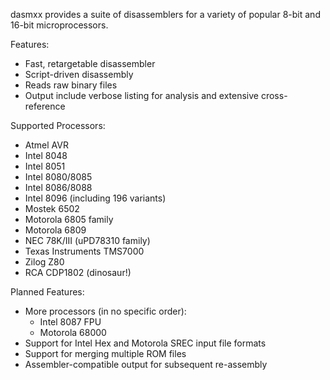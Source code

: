 dasmxx provides a suite of disassemblers for a variety of popular 8-bit and 16-bit microprocessors.

Features:
  * Fast, retargetable disassembler
  * Script-driven disassembly
  * Reads raw binary files
  * Output include verbose listing for analysis and extensive cross-reference

Supported Processors:
  * Atmel AVR
  * Intel 8048
  * Intel 8051
  * Intel 8080/8085
  * Intel 8086/8088
  * Intel 8096 (including 196 variants)
  * Mostek 6502
  * Motorola 6805 family
  * Motorola 6809
  * NEC 78K/III (uPD78310 family)
  * Texas Instruments TMS7000
  * Zilog Z80
  * RCA CDP1802 (dinosaur!)

Planned Features:
  * More processors (in no specific order):
    * Intel 8087 FPU
    * Motorola 68000
  * Support for Intel Hex and Motorola SREC input file formats
  * Support for merging multiple ROM files
  * Assembler-compatible output for subsequent re-assembly
  

